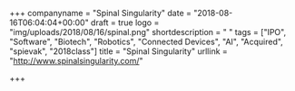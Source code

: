 +++
companyname = "Spinal Singularity"
date = "2018-08-16T06:04:04+00:00"
draft = true
logo = "img/uploads/2018/08/16/spinal.png"
shortdescription = " "
tags = ["IPO", "Software", "Biotech", "Robotics", "Connected Devices", "AI", "Acquired", "spievak", "2018class"]
title = "Spinal Singularity"
urllink = "http://www.spinalsingularity.com/"

+++
